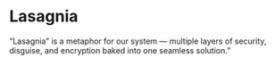 # Lasagnia
“Lasagnia” is a metaphor for our system — multiple layers of security, disguise, and encryption baked into one seamless solution.”
